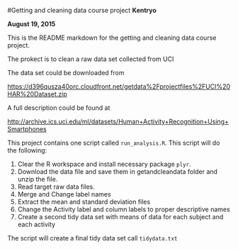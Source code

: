 #Getting and cleaning data course project
**Kentryo**

**August 19, 2015**

This is the README markdown for the getting and cleaning data course project.

The prokect is to clean a raw data set collected from UCI

The data set could be downloaded from

https://d396qusza40orc.cloudfront.net/getdata%2Fprojectfiles%2FUCI%20HAR%20Dataset.zip

A full description could be found at

http://archive.ics.uci.edu/ml/datasets/Human+Activity+Recognition+Using+Smartphones

This project contains one script called `run_analysis.R`. This script will do the following:

1. Clear the R workspace and install necessary package `plyr`.
2. Download the data file and save them in getandcleandata folder and unzip the file.
3. Read target raw data files.
4. Merge and Change label names
5. Extract the mean and standard deviation files
6. Change the Activity label and column labels to proper descriptive names
7. Create a second tidy data set with means of data for each subject and each activity

The script will create a final tidy data set call `tidydata.txt`